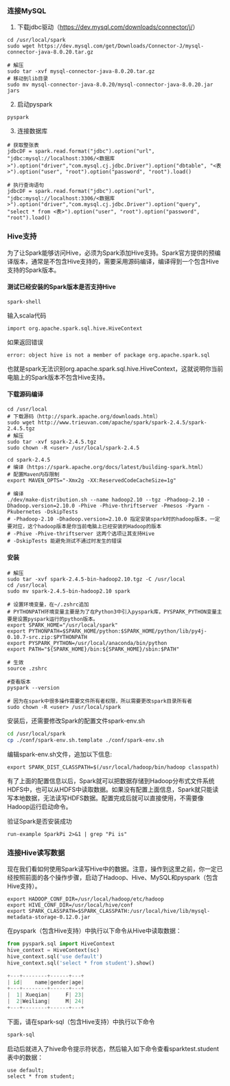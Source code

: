### 连接MySQL

1. 下载jdbc驱动（<https://dev.mysql.com/downloads/connector/j/>）

```
cd /usr/local/spark
sudo wget https://dev.mysql.com/get/Downloads/Connector-J/mysql-connector-java-8.0.20.tar.gz

# 解压
sudo tar -xvf mysql-connector-java-8.0.20.tar.gz
# 移动到lib目录
sudo mv mysql-connector-java-8.0.20/mysql-connector-java-8.0.20.jar jars
```

2. 启动pyspark
```
pyspark
```

3. 连接数据库
```
# 获取整张表
jdbcDF = spark.read.format("jdbc").option("url", "jdbc:mysql://localhost:3306/<数据库>").option("driver","com.mysql.cj.jdbc.Driver").option("dbtable", "<表>").option("user", "root").option("password", "root").load()

# 执行查询语句
jdbcDF = spark.read.format("jdbc").option("url", "jdbc:mysql://localhost:3306/<数据库>").option("driver","com.mysql.cj.jdbc.Driver").option("query", "select * from <表>").option("user", "root").option("password", "root").load()
```

### Hive支持

为了让Spark能够访问Hive，必须为Spark添加Hive支持。Spark官方提供的预编译版本，通常是不包含Hive支持的，需要采用源码编译，编译得到一个包含Hive支持的Spark版本。

#### 测试已经安装的Spark版本是否支持Hive

```
spark-shell
```

输入scala代码

```
import org.apache.spark.sql.hive.HiveContext
```

如果返回错误

```
error: object hive is not a member of package org.apache.spark.sql
```

也就是spark无法识别org.apache.spark.sql.hive.HiveContext，这就说明你当前电脑上的Spark版本不包含Hive支持。

#### 下载源码编译

```
cd /usr/local
# 下载源码（http://spark.apache.org/downloads.html）
sudo wget http://www.trieuvan.com/apache/spark/spark-2.4.5/spark-2.4.5.tgz
# 解压
sudo tar -xvf spark-2.4.5.tgz
sudo chown -R <user> /usr/local/spark-2.4.5

cd spark-2.4.5
# 编译（https://spark.apache.org/docs/latest/building-spark.html）
# 配置Maven内存限制
export MAVEN_OPTS="-Xmx2g -XX:ReservedCodeCacheSize=1g"

# 编译
./dev/make-distribution.sh --name hadoop2.10 --tgz -Phadoop-2.10 -Dhadoop.version=2.10.0 -Phive -Phive-thriftserver -Pmesos -Pyarn -Pkubernetes -DskipTests
# -Phadoop-2.10 -Dhadoop.version=2.10.0 指定安装spark时的hadoop版本，一定要对应，这个hadoop版本是你当前电脑上已经安装的Hadoop的版本
# -Phive -Phive-thriftserver 这两个选项让其支持Hive
# -DskipTests 能避免测试不通过时发生的错误
```

#### 安装

```
# 解压
sudo tar -xvf spark-2.4.5-bin-hadoop2.10.tgz -C /usr/local
cd /usr/local
sudo mv spark-2.4.5-bin-hadoop2.10 spark

# 设置环境变量，在~/.zshrc追加
# PYTHONPATH环境变量主要是为了在Python3中引入pyspark库，PYSPARK_PYTHON变量主要是设置pyspark运行的python版本。
export SPARK_HOME="/usr/local/spark"
export PYTHONPATH=$SPARK_HOME/python:$SPARK_HOME/python/lib/py4j-0.10.7-src.zip:$PYTHONPATH
export PYSPARK_PYTHON=/usr/local/anaconda/bin/python
export PATH="${SPARK_HOME}/bin:${SPARK_HOME}/sbin:$PATH"

# 生效
source .zshrc

#查看版本
pyspark --version

# 因为在spark中很多操作需要文件所有者权限，所以需要更改spark目录所有者
sudo chown -R <user> /usr/local/spark
```

安装后，还需要修改Spark的配置文件spark-env.sh

```bash
cd /usr/local/spark
cp ./conf/spark-env.sh.template ./conf/spark-env.sh
```

编辑spark-env.sh文件，追加以下信息:

```
export SPARK_DIST_CLASSPATH=$(/usr/local/hadoop/bin/hadoop classpath)
```

有了上面的配置信息以后，Spark就可以把数据存储到Hadoop分布式文件系统HDFS中，也可以从HDFS中读取数据。如果没有配置上面信息，Spark就只能读写本地数据，无法读写HDFS数据。配置完成后就可以直接使用，不需要像Hadoop运行启动命令。

验证Spark是否安装成功

```
run-example SparkPi 2>&1 | grep "Pi is"
```

### 连接Hive读写数据

现在我们看如何使用Spark读写Hive中的数据。注意，操作到这里之前，你一定已经按照前面的各个操作步骤，启动了Hadoop、Hive、MySQL和pyspark（包含Hive支持）。

```
export HADOOP_CONF_DIR=/usr/local/hadoop/etc/hadoop
export HIVE_CONF_DIR=/usr/local/hive/conf
export SPARK_CLASSPATH=$SPARK_CLASSPATH:/usr/local/hive/lib/mysql-metadata-storage-0.12.0.jar
```

在pyspark（包含Hive支持）中执行以下命令从Hive中读取数据：

```python
from pyspark.sql import HiveContext
hive_context = HiveContext(sc)
hive_context.sql('use default')
hive_context.sql('select * from student').show()
 
+---+--------+------+---+
| id|    name|gender|age|
+---+--------+------+---+
|  1| Xueqian|     F| 23|
|  2|Weiliang|     M| 24|
+---+--------+------+---+
```

下面，请在spark-sql（包含Hive支持）中执行以下命令

```bash
spark-sql
```

启动后就进入了hive命令提示符状态，然后输入如下命令查看sparktest.student表中的数据：

```hive
use default;
select * from student;
```
